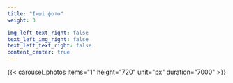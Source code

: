 ```yaml
---
title: "Інші фото"
weight: 3

img_left_text_right: false
text_left_img_right: false
text_left_text_right: false
content_center: true
---
```


{{< carousel_photos items="1" height="720" unit="px" duration="7000" >}}
